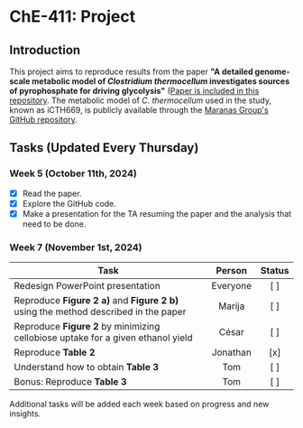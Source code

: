 # ChE-411: Project

## Introduction

This project aims to reproduce results from the paper **"A detailed genome-scale metabolic model of _Clostridium thermocellum_ investigates sources of pyrophosphate for driving glycolysis"** ([Paper is included in this repository](Paper.pdf). The metabolic model of _C. thermocellum_ used in the study, known as iCTH669, is publicly available through the [Maranas Group's GitHub repository](https://github.com/maranasgroup/iCTH669).

## Tasks (Updated Every Thursday)

### Week 5 (October 11th, 2024)
- [x] Read the paper.
- [x] Explore the GitHub code.
- [x] Make a presentation for the TA resuming the paper and the analysis that need to be done.
  
### Week 7 (November 1st, 2024)

| Task                                                                                               |      Person      | Status |
|----------------------------------------------------------------------------------------------------|:---------------: |:--------:|
| Redesign PowerPoint presentation                                                                   |     Everyone     |   [ ]   |
| Reproduce **Figure 2 a)** and **Figure 2 b)** using the method described in the paper              |     Marija       |   [ ]   |
| Reproduce **Figure 2** by minimizing cellobiose uptake for a given ethanol yield                   |      César       |   [ ]   |
| Reproduce **Table 2**                                                                              |     Jonathan     |   [x]   |
| Understand how to obtain **Table 3**                                                               |       Tom        |   [ ]   |
| Bonus: Reproduce **Table 3**                                                                       |       Tom        |   [ ]   |

Additional tasks will be added each week based on progress and new insights.
